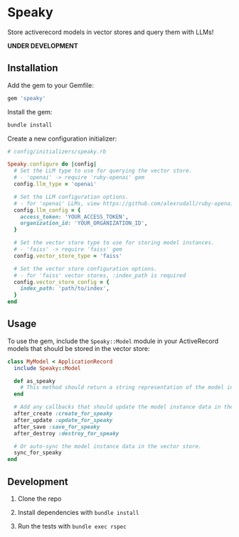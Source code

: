 # Speaky

Store activerecord models in vector stores and query them with LLMs!

**UNDER DEVELOPMENT**

## Installation

Add the gem to your Gemfile:

```ruby
gem 'speaky'
```

Install the gem:

```bash
bundle install
```

Create a new configuration initializer:

```ruby
# config/initializers/speaky.rb

Speaky.configure do |config|
  # Set the LLM type to use for querying the vector store.
  # - 'openai' -> require 'ruby-openai' gem
  config.llm_type = 'openai'

  # Set the LLM configuration options.
  # - for 'openai' LLMs, view https://github.com/alexrudall/ruby-openai for configuration options
  config.llm_config = {
    access_token: 'YOUR_ACCESS_TOKEN',
    organization_id: 'YOUR_ORGANIZATION_ID',
  }

  # Set the vector store type to use for storing model instances.
  # - 'faiss' -> require 'faiss' gem
  config.vector_store_type = 'faiss'

  # Set the vector store configuration options.
  # - for 'faiss' vector stores, :index_path is required
  config.vector_store_config = {
    index_path: 'path/to/index',
  }
end
```

## Usage

To use the gem, include the `Speaky::Model` module in your ActiveRecord models that should be stored in the vector store:

```ruby
class MyModel < ApplicationRecord
  include Speaky::Model

  def as_speaky
    # This method should return a string representation of the model instance data that should be stored in the vector store. The default implementation is to call `to_json` on the model instance data.
  end

  # Add any callbacks that should update the model instance data in the vector store.
  after_create :create_for_speaky
  after_update :update_for_speaky
  after_save :save_for_speaky
  after_destroy :destroy_for_speaky

  # Or auto-sync the model instance data in the vector store.
  sync_for_speaky
end
```

## Development

1. Clone the repo

2. Install dependencies with `bundle install`

3. Run the tests with `bundle exec rspec`